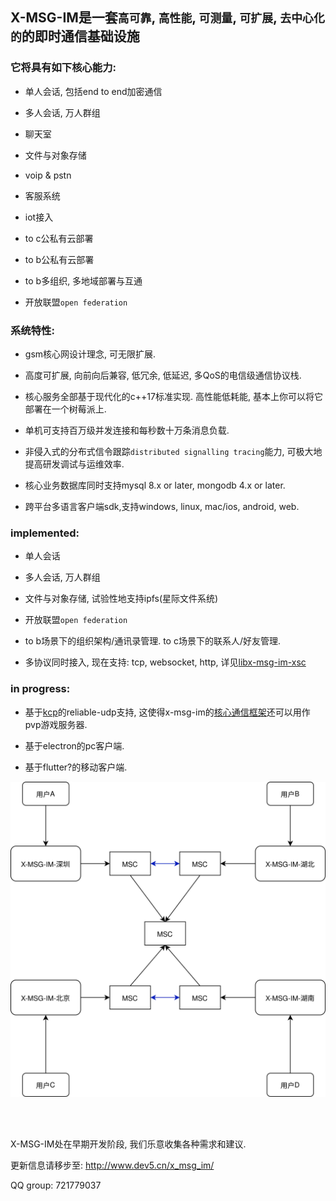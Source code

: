 ## X-MSG-IM是一套`高可靠`, `高性能`, `可测量`, `可扩展`, `去中心化的`的即时通信基础设施

### 它将具有如下核心能力:

* 单人会话, 包括end to end加密通信

* 多人会话, 万人群组

* 聊天室

* 文件与对象存储

* voip & pstn

* 客服系统

* iot接入

* to c公私有云部署

* to b公私有云部署

* to b多组织, 多地域部署与互通

* 开放联盟`open federation`


### 系统特性:

* gsm核心网设计理念, 可无限扩展.

* 高度可扩展, 向前向后兼容, 低冗余, 低延迟, 多QoS的电信级通信协议栈.

* 核心服务全部基于现代化的c++17标准实现. 高性能低耗能, 基本上你可以将它部署在一个树莓派上.

* 单机可支持百万级并发连接和每秒数十万条消息负载.

* 非侵入式的分布式信令跟踪`distributed signalling tracing`能力, 可极大地提高研发调试与运维效率.

* 核心业务数据库同时支持mysql 8.x or later, mongodb 4.x or later.

* 跨平台多语言客户端sdk,支持windows, linux, mac/ios, android, web.

### implemented:

* 单人会话

* 多人会话, 万人群组

* 文件与对象存储, 试验性地支持ipfs(星际文件系统)

* 开放联盟`open federation`

* to b场景下的组织架构/通讯录管理. to c场景下的联系人/好友管理.

* 多协议同时接入, 现在支持: tcp, websocket, http, 详见[libx-msg-im-xsc](https://github.com/dev5cn/libx-msg-im-xsc)

### in progress:

* 基于[kcp](https://github.com/skywind3000/kcp)的reliable-udp支持, 这使得x-msg-im的[核心通信框架](https://github.com/dev5cn/libx-msg-im-xsc)还可以用作pvp游戏服务器.

* 基于electron的pc客户端.

* 基于flutter?的移动客户端.

![img](https://github.com/dev5cn/x-msg-msc/raw/master/img/multi-domain.svg?sanitize=true)

<br/>
<br/>

X-MSG-IM处在早期开发阶段, 我们乐意收集各种需求和建议. 

更新信息请移步至: http://www.dev5.cn/x_msg_im/

QQ group: 721779037

